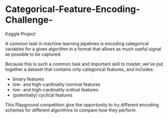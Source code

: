 # Categorical-Feature-Encoding-Challenge-
Kaggle Project


A common task in machine learning pipelines is encoding categorical variables for a given algorithm in a format that allows as much useful signal as possible to be captured.

Because this is such a common task and important skill to master, we've put together a dataset that contains only categorical features, and includes:

- binary features
- low- and high-cardinality nominal features
- low- and high-cardinality ordinal features
- (potentially) cyclical features

This Playground competition give the opportunity to try different encoding schemes for different algorithms to compare how they perform.
